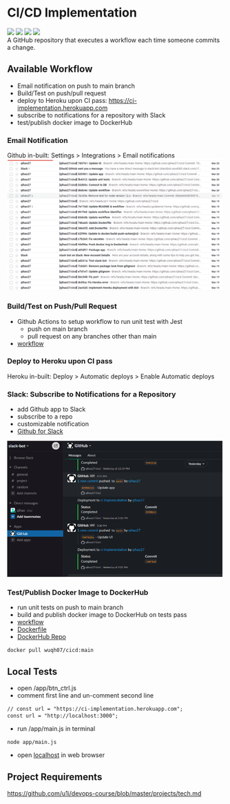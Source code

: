 # CI/CD Implementation
[![](https://github.com/qihao27/cicd/actions/workflows/test.yml/badge.svg)](https://github.com/qihao27/cicd/actions/workflows/test.yml)
[![](https://github.com/qihao27/cicd/actions/workflows/docker-publish.yml/badge.svg)](https://github.com/qihao27/cicd/actions/workflows/docker-publish.yml)
![](https://img.shields.io/github/last-commit/qihao27/cicd/main)
[![](https://img.shields.io/badge/-Pages-blue?logo=github&logoColor=white)](https://qihao27.github.io/cicd) <br>
A GitHub repository that executes a workflow each time someone commits a change.

## Available Workflow
* Email notification on push to main branch
* Build/Test on push/pull request
* deploy to Heroku upon CI pass: https://ci-implementation.herokuapp.com
* subscribe to notifications for a repository with Slack
* test/publish docker image to DockerHub

### Email Notification
Github in-built: Settings > Integrations > Email notifications <br>
<img src="images/email_notification.png" width="500">

### Build/Test on Push/Pull Request
* Github Actions to setup workflow to run unit test with Jest
    * push on main branch
    * pull request on any branches other than main
* [workflow](https://github.com/qihao27/cicd/blob/main/.github/workflows/test.yml)

### Deploy to Heroku upon CI pass
Heroku in-built: Deploy > Automatic deploys > Enable Automatic deploys

### Slack: Subscribe to Notifications for a Repository
* add Github app to Slack
* subscribe to a repo
* customizable notification
* [Github for Slack](https://slack.com/help/articles/232289568-GitHub-for-Slack)


<img src="images/slack-bot.png" width="500">

### Test/Publish Docker Image to DockerHub
* run unit tests on push to main branch
* build and publish docker image to DockerHub on tests pass
* [workflow](https://github.com/qihao27/cicd/blob/main/.github/workflows/docker-publish.yml)
* [Dockerfile](https://github.com/qihao27/cicd/blob/main/Dockerfile)
* [DockerHub Repo](https://hub.docker.com/r/wuqh07/cicd)
```
docker pull wuqh07/cicd:main
```

## Local Tests
* open /app/btn_ctrl.js
* comment first line and un-comment second line
```
// const url = "https://ci-implementation.herokuapp.com";
const url = "http://localhost:3000";
```
* run /app/main.js in terminal
```
node app/main.js
```
* open [localhost](http://localhost:3000/) in web browser

## Project Requirements
https://github.com/u1i/devops-course/blob/master/projects/tech.md
